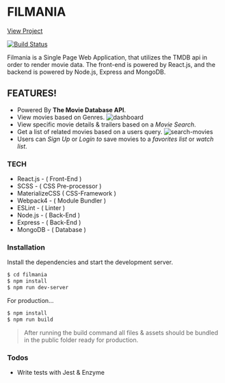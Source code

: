 # FILMANIA
[View Project](http://filmania.s3-website-us-west-1.amazonaws.com/)

[![Build Status](https://filmania.s3-us-west-1.amazonaws.com/readme-assets/tmdb-logo.png)](https://www.themoviedb.org/)

Filmania is a Single Page Web Application, that utilizes the TMDB api in order to render movie data. The front-end is powered by React.js, and the backend is powered by Node.js, Express and MongoDB. 

## FEATURES!
- Powered By **The Movie Database API**.
- View movies based on Genres.
![dashboard](docs/filmania-dashboard.gif)
- View specific movie details & trailers based on a *Movie Search*.
- Get a list of related movies based on a users query.
![search-movies](docs/filmania-search.gif)
- Users can *Sign Up* or *Login to* save movies to a *favorites list* or *watch list*.


### TECH
  - React.js - ( Front-End )
  - SCSS - ( CSS Pre-processor )
  - MaterializeCSS ( CSS-Framework )
  - Webpack4 - ( Module Bundler )
  - ESLint - ( Linter )
  - Node.js - ( Back-End )
  - Express - ( Back-End )
  - MongoDB - ( Database )

### Installation

Install the dependencies and start the development server.

```sh
$ cd filmania
$ npm install
$ npm run dev-server
```

For production...

```sh
$ npm install
$ npm run build
```
> After running the build command all files & assets should be bundled in the public folder ready for production.

### Todos

 - Write tests with Jest & Enzyme




